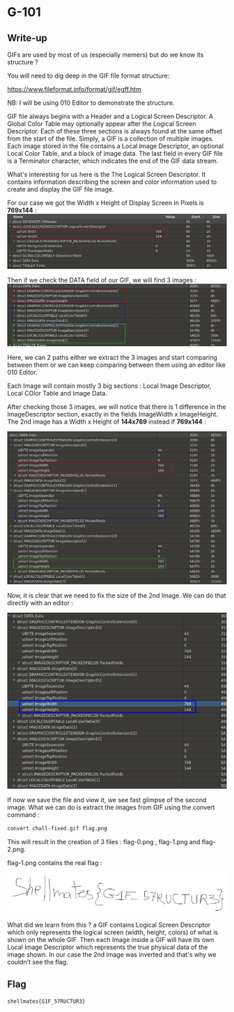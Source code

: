 # G-101

## Write-up

GIFs are used by most of us (especially memers) but do we know its structure ? 

You will need to dig deep in the GIF file format structure:

https://www.fileformat.info/format/gif/egff.htm 

NB: I will be using 010 Editor to demonstrate the structure.

GIF file always begins with a Header and a Logical Screen Descriptor. 
A Global Color Table may optionally appear after the Logical Screen Descriptor. 
Each of these three sections is always found at the same offset 
from the start of the file. Simply, a GIF is a collection of multiple images. 
Each image stored in the file contains a Local Image Descriptor, 
an optional Local Color Table, and a block of image data. 
The last field in every GIF file is a Terminator character, 
which indicates the end of the GIF data stream.

What's interesting for us here is the The Logical Screen Descriptor.
It contains information describing the screen and color information used to 
create and display the GIF file image. 

For our case we got the Width x Height of Display Screen in Pixels is **769x144** :
![image info](./header.png)

Then if we check the DATA field of our GIF, we will find 3 images :
![image info](./data.png)

Here, we can 2 paths either we extract the 3 images and start comparing between them
or we can keep comparing between them using an editor like 010 Editor.

Each Image will contain mostly 3 big sections : Local Image Descriptor, 
Local COlor Table and Image Data.

After checking those 3 images, we will notice that there is 1 difference in 
the ImageDescriptor section, exactly in the fields ImageWidth x ImageHeight.
The 2nd image has a Width x Height of **144x769** instead if **769x144** :

![image info](./comparison.png)

Now, it is clear that we need to fix the size of the 2nd Image. 
We can do that directly with an editor :

![image info](./image2-fixed.png)

If now we save the file and view it, we see fast glimpse of the second image.
What we can do is extract the images from GIF using the convert command :

```bash
convert chall-fixed.gif flag.png
```

This will result in the creation of 3 files : flag-0.png , flag-1.png 
and flag-2.png.

flag-1.png contains the real flag :

![image info](./flag-1.png)

What did we learn from this ? a GIF contains Logical Screen Descriptor 
which only represents the logical screen (width, height, colors) of what is
shown on the whole GIF. Then each Image inside a GIF will have its own Local
Image Descriptor which represents the true physical data of the image shown.
In our case the 2nd image was inverted and that's why we couldn't see the flag.

## Flag

`shellmates{G1F_57RUCTUR3}`
